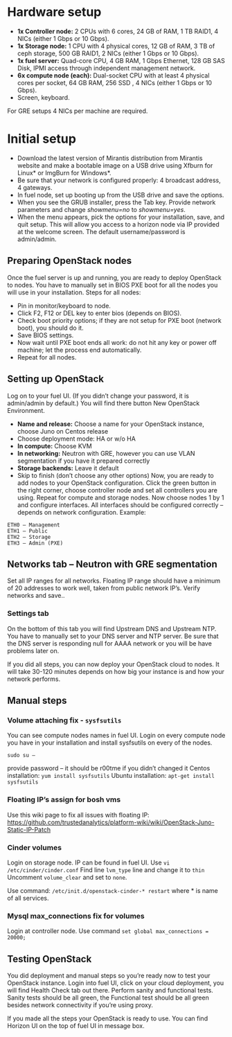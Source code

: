 # Hardware setup
-	**1x Controller node:** 2 CPUs with 6 cores, 24 GB of RAM, 1 TB RAID1, 4 NICs (either 1 Gbps or 10 Gbps).
-	**1x Storage node:** 1 CPU with 4 physical cores, 12 GB of RAM, 3 TB of ceph storage, 500 GB RAID1, 2 NICs (either 1 Gbps or 10 Gbps).
-	**1x fuel server:** Quad-core CPU, 4 GB RAM, 1 Gbps Ethernet, 128 GB SAS Disk, IPMI access through independent management network.
-	**6x compute node (each):** Dual-socket CPU with at least 4 physical cores per socket, 64 GB RAM, 256 SSD , 4 NICs (either 1 Gbps or 10 Gbps).
-	Screen, keyboard.

For GRE setups 4 NICs per machine are required.

# Initial setup
-	Download the latest version of Mirantis distribution from Mirantis website and make a bootable image on a USB drive using Xfburn for Linux* or ImgBurn for Windows*.
-	Be sure that your network is configured properly: 4 broadcast address, 4 gateways.
-	In fuel node, set up booting up from the USB drive and save the options.
-	When you see the GRUB installer, press the Tab key. Provide network parameters and change _showmenu=no_ to _showmenu=yes_.
-	When the menu appears, pick the options for your installation, save, and quit setup.
This will allow you access to a horizon node via IP provided at the welcome screen. The default username/password is admin/admin.

## Preparing OpenStack nodes
Once the fuel server is up and running, you are ready to deploy OpenStack to nodes. You have to manually set in BIOS PXE boot for all the nodes you will use in your installation. Steps for all nodes:
-	Pin in monitor/keyboard to node.
-	Click F2, F12 or DEL key to enter bios (depends on BIOS).
-	Check boot priority options; if they are not setup for PXE boot (network boot), you should do it.
-	Save BIOS settings.
-	Now wait until PXE boot ends all work: do not hit any key or power off machine; let the process end automatically. 
-	Repeat for all nodes.

## Setting up OpenStack
Log on to your fuel UI. (If you didn’t change your password, it is admin/admin by default.) You will find there button New OpenStack Environment. 
-	**Name and release:** Choose a name for your OpenStack instance, choose Juno on Centos release
-	Choose deployment mode: HA or w/o HA
-	**In compute:** Choose KVM
-	**In networking:** Neutron with GRE, however you can use VLAN segmentation if you have it prepared correctly
-	**Storage backends:** Leave it default
-	Skip to finish (don’t choose any other options)
Now, you are ready to add nodes to your OpenStack configuration. 
Click the green button in the right corner, choose controller node and set all controllers you are using. Repeat for compute and storage nodes.
Now choose nodes 1 by 1 and configure interfaces. All interfaces should be configured correctly – depends on network configuration. Example:
```
ETH0 – Management
ETH1 – Public
ETH2 – Storage
ETH3 – Admin (PXE)
```
## Networks tab – Neutron with GRE segmentation
Set all IP ranges for all networks. Floating IP range should have a minimum of 20 addresses to work well, taken from public network IP’s. Verify networks and save..
### Settings tab
On the bottom of this tab you will find Upstream DNS and Upstream NTP. You have to manually set to your DNS server and NTP server. Be sure that the DNS server is responding null for AAAA network or you will be have problems later on.

If you did all steps, you can now deploy your OpenStack cloud to nodes. It will take 30-120 minutes depends on how big your instance is and how your network performs. 
## Manual steps 
### Volume attaching fix - ``` sysfsutils ```
You can see compute nodes names in fuel UI.
Login on every compute node you have in your installation and install sysfsutils on every of the nodes.
```
sudo su –
```
provide password – it should be r00tme if you didn’t changed it
Centos installation: ``` yum install sysfsutils ```
Ubuntu installation: ``` apt-get install sysfsutils ```
### Floating IP’s assign for bosh vms
Use this wiki page to fix all issues with floating IP:
https://github.com/trustedanalytics/platform-wiki/wiki/OpenStack-Juno-Static-IP-Patch
### Cinder volumes
Login on storage node. IP can be found in fuel UI. 
Use ``` vi /etc/cinder/cinder.conf ```
Find line ``` lvm_type ``` line and change it to ``` thin ```
Uncomment ``` volume_clear ``` and set to ``` none ```.

Use command: ``` /etc/init.d/openstack-cinder-* restart ``` where * is name of all services.
### Mysql max_connections fix for volumes
Login at controller node. Use command
``` set global max_connections = 20000; ```
## Testing OpenStack
You did deployment and manual steps so you’re ready now to test your OpenStack instance.
Login into fuel UI, click on your cloud deployment, you will find Health Check tab out there. Perform sanity and functional tests. 
Sanity tests should be all green, the Functional test should be all green besides network connectivity if you’re using proxy. 

If you made all the steps your OpenStack is ready to use. You can find Horizon UI on the top of fuel UI in message box.
